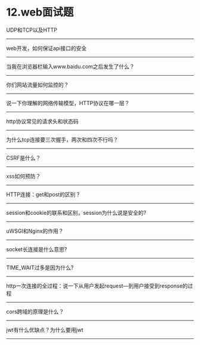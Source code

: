# 12.web面试题
UDP和TCP以及HTTP

---
web开发，如何保证api接口的安全

---
当我在浏览器栏输入www.baidu.com之后发生了什么？

---
你们网站流量如何监控的？

---
说一下你理解的网络传输模型，HTTP协议在哪一层？

---
http协议常见的请求头和状态码

---
为什么tcp连接要三次握手，两次和四次不行吗？

---
CSRF是什么？

---
xss如何预防？

---
HTTP连接：get和post的区别？

---
session和cookie的联系和区别，session为什么说是安全的?

---
uWSGI和Nginx的作用？

---
socket长连接是什么意思?

---
TIME\_WAIT过多是因为什么?

---
http一次连接的全过程：说一下从用户发起request—到用户接受到response的过程

---
cors跨域的原理是什么？

---
jwt有什么优缺点？为什么要用jwt

---
